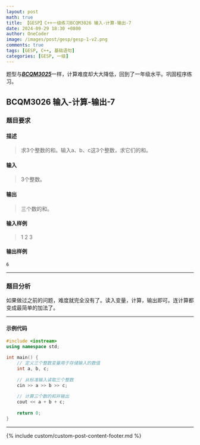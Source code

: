 ```yaml
---
layout: post
math: true
title: 【GESP】C++一级练习BCQM3026 输入-计算-输出-7
date: 2024-09-29 18:30 +0800
author: OneCoder
image: /images/post/gesp/gesp-1-v2.png
comments: true
tags: [GESP, C++, 基础语句]
categories: [GESP, 一级]
---
```

题型与[***BCQM3025***](https://www.coderli.com/gesp-1-bcqm3025/)一样，计算难度却大大降低，回到了一年级水平。巩固程序练习。

<!--more-->

## BCQM3026 输入-计算-输出-7

### 题目要求

#### 描述

>求3个整数的和。输入a、b、c这3个整数，求它们的和。

#### 输入

>3个整数。

#### 输出

>三个数的和。

#### 输入样例

>1 2 3

#### 输出样例

```console
6
```

---

### 题目分析

如果做过之前的问题，难度就完全没有了。读入变量，计算，输出即可。连计算都变成最简单的加法了。

---

#### 示例代码

```cpp
#include <iostream>
using namespace std;

int main() {
    // 定义三个整数变量用于存储输入的数值
    int a, b, c;
    
    // 从标准输入读取三个整数
    cin >> a >> b >> c;
    
    // 计算三个数的和并输出
    cout << a + b + c;
    
    return 0;
}
```

---

{% include custom/custom-post-content-footer.md %}
